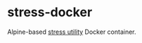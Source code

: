 # stress-docker

Alpine-based [stress utility](http://people.seas.harvard.edu/~apw/stress/) Docker container.
